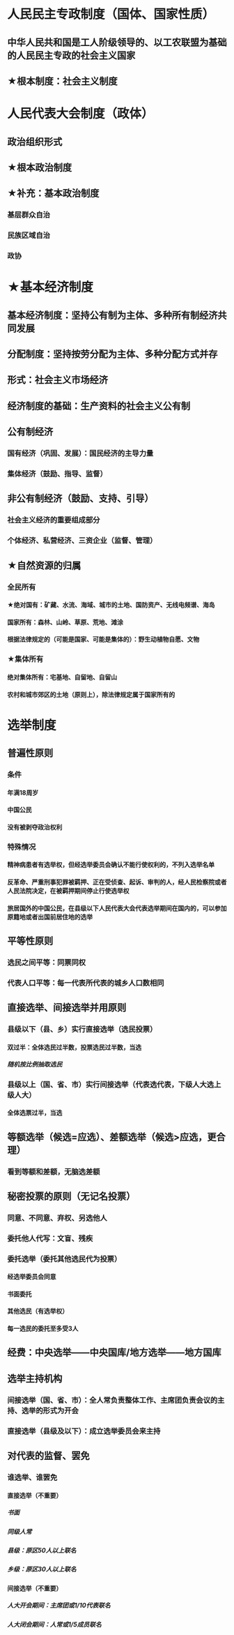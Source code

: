 # 人民民主专政制度（国体、国家性质）
## 中华人民共和国是工人阶级领导的、以工农联盟为基础的人民民主专政的社会主义国家
## ★根本制度：社会主义制度

# 人民代表大会制度（政体）
## 政治组织形式
## ★根本政治制度
## ★补充：基本政治制度
### 基层群众自治
### 民族区域自治
### 政协
# ★基本经济制度
## 基本经济制度：坚持公有制为主体、多种所有制经济共同发展
## 分配制度：坚持按劳分配为主体、多种分配方式并存
## 形式：社会主义市场经济
## 经济制度的基础：生产资料的社会主义公有制
## 公有制经济
### 国有经济（巩固、发展）：国民经济的主导力量
### 集体经济（鼓励、指导、监督）
## 非公有制经济（鼓励、支持、引导）
### 社会主义经济的重要组成部分
### 个体经济、私营经济、三资企业（监督、管理）
## ★自然资源的归属
### 全民所有
#### ★绝对国有：矿藏、水流、海域、城市的土地、国防资产、无线电频谱、海岛
#### 国家所有：森林、山岭、草原、荒地、滩涂
#### 根据法律规定的（可能是国家、可能是集体的）：野生动植物自愿、文物
### ★集体所有
#### 绝对集体所有：宅基地、自留地、自留山
#### 农村和城市郊区的土地（原则上），除法律规定属于国家所有的
# 选举制度
## 普遍性原则
### 条件
#### 年满18周岁
#### 中国公民
#### 没有被剥夺政治权利
### 特殊情况
#### 精神病患者有选举权，但经选举委员会确认不能行使权利的，不列入选举名单
#### 反革命、严重刑事犯罪被羁押、正在受侦查、起诉、审判的人，经人民检察院或者人民法院决定，在被羁押期间停止行使选举权
#### 旅居国外的中国公民，在县级以下人民代表大会代表选举期间在国内的，可以参加原籍地或者出国前居住地的选举
## 平等性原则
### 选民之间平等：同票同权
### 代表人口平等：每一代表所代表的城乡人口数相同
## 直接选举、间接选举并用原则
### 县级以下（县、乡）实行直接选举（选民投票）
#### 双过半：全体选民过半数，投票选民过半数，当选
##### 随机按比例抽取选民
### 县级以上（国、省、市）实行间接选举（代表选代表，下级人大选上级人大）
#### 全体选票过半，当选
## 等额选举（候选=应选）、差额选举（候选>应选，更合理）
### 看到等额和差额，无脑选差额
## 秘密投票的原则（无记名投票）
### 同意、不同意、弃权、另选他人
### 委托他人代写：文盲、残疾
### 委托选举（委托其他选民代为投票）
#### 经选举委员会同意
#### 书面委托
#### 其他选民（有选举权）
#### 每一选民的委托至多受3人
## 经费：中央选举——中央国库/地方选举——地方国库
## 选举主持机构
### 间接选举（国、省、市）：全人常负责整体工作、主席团负责会议的主持、选举的形式为开会
### 直接选举（县级及以下）：成立选举委员会来主持
## 对代表的监督、罢免
### 谁选举、谁罢免
#### 直接选举（不重要）
##### 书面
##### 同级人常
##### 县级：原区50人以上联名
##### 乡级：原区30人以上联名
#### 间接选举（不重要）
##### 人大开会期间：主席团或1/10代表联名
##### 人大闭会期间：人常或1/5成员联名